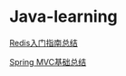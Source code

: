 # Java-learning

[Redis入门指南总结](https://github.com/Tyson0314/Java-learning/blob/master/Redis/Redis%E5%85%A5%E9%97%A8%E6%8C%87%E5%8D%97%E6%80%BB%E7%BB%93.md)

[Spring MVC基础总结](https://github.com/Tyson0314/Java-learning/blob/master/%E6%A1%86%E6%9E%B6/Spring%20MVC.md)

